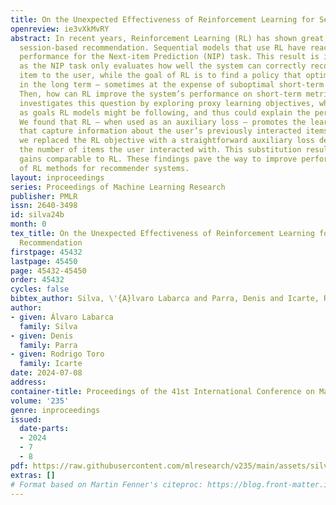 ```yaml
---
title: On the Unexpected Effectiveness of Reinforcement Learning for Sequential Recommendation
openreview: ie3vXkMvRY
abstract: In recent years, Reinforcement Learning (RL) has shown great promise in
  session-based recommendation. Sequential models that use RL have reached state-of-the-art
  performance for the Next-item Prediction (NIP) task. This result is intriguing,
  as the NIP task only evaluates how well the system can correctly recommend the next
  item to the user, while the goal of RL is to find a policy that optimizes rewards
  in the long term – sometimes at the expense of suboptimal short-term performance.
  Then, how can RL improve the system’s performance on short-term metrics? This article
  investigates this question by exploring proxy learning objectives, which we identify
  as goals RL models might be following, and thus could explain the performance boost.
  We found that RL – when used as an auxiliary loss – promotes the learning of embeddings
  that capture information about the user’s previously interacted items. Subsequently,
  we replaced the RL objective with a straightforward auxiliary loss designed to predict
  the number of items the user interacted with. This substitution results in performance
  gains comparable to RL. These findings pave the way to improve performance and understanding
  of RL methods for recommender systems.
layout: inproceedings
series: Proceedings of Machine Learning Research
publisher: PMLR
issn: 2640-3498
id: silva24b
month: 0
tex_title: On the Unexpected Effectiveness of Reinforcement Learning for Sequential
  Recommendation
firstpage: 45432
lastpage: 45450
page: 45432-45450
order: 45432
cycles: false
bibtex_author: Silva, \'{A}lvaro Labarca and Parra, Denis and Icarte, Rodrigo Toro
author:
- given: Álvaro Labarca
  family: Silva
- given: Denis
  family: Parra
- given: Rodrigo Toro
  family: Icarte
date: 2024-07-08
address:
container-title: Proceedings of the 41st International Conference on Machine Learning
volume: '235'
genre: inproceedings
issued:
  date-parts:
  - 2024
  - 7
  - 8
pdf: https://raw.githubusercontent.com/mlresearch/v235/main/assets/silva24b/silva24b.pdf
extras: []
# Format based on Martin Fenner's citeproc: https://blog.front-matter.io/posts/citeproc-yaml-for-bibliographies/
---
```

